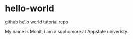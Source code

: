 # hello-world
github hello world tutorial repo

My name is Mohit, i am a sophomore at Appstate univeristy. 
